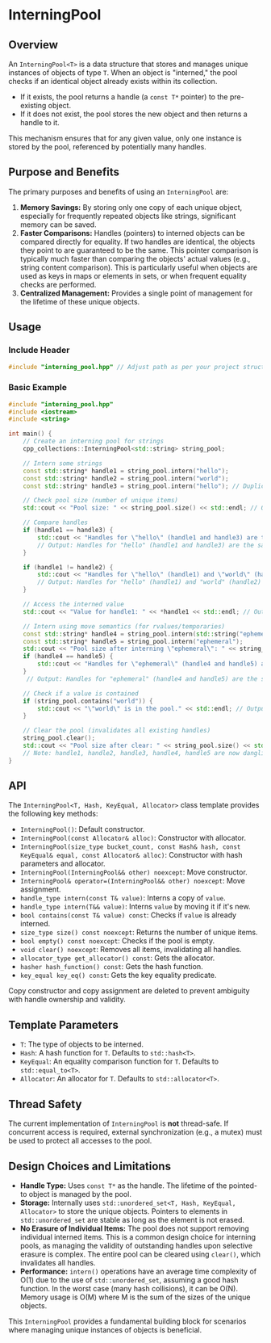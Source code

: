 # InterningPool

## Overview

An `InterningPool<T>` is a data structure that stores and manages unique instances of objects of type `T`. When an object is "interned," the pool checks if an identical object already exists within its collection.
- If it exists, the pool returns a handle (a `const T*` pointer) to the pre-existing object.
- If it does not exist, the pool stores the new object and then returns a handle to it.

This mechanism ensures that for any given value, only one instance is stored by the pool, referenced by potentially many handles.

## Purpose and Benefits

The primary purposes and benefits of using an `InterningPool` are:

1.  **Memory Savings:** By storing only one copy of each unique object, especially for frequently repeated objects like strings, significant memory can be saved.
2.  **Faster Comparisons:** Handles (pointers) to interned objects can be compared directly for equality. If two handles are identical, the objects they point to are guaranteed to be the same. This pointer comparison is typically much faster than comparing the objects' actual values (e.g., string content comparison). This is particularly useful when objects are used as keys in maps or elements in sets, or when frequent equality checks are performed.
3.  **Centralized Management:** Provides a single point of management for the lifetime of these unique objects.

## Usage

### Include Header
```cpp
#include "interning_pool.hpp" // Adjust path as per your project structure
```

### Basic Example

```cpp
#include "interning_pool.hpp"
#include <iostream>
#include <string>

int main() {
    // Create an interning pool for strings
    cpp_collections::InterningPool<std::string> string_pool;

    // Intern some strings
    const std::string* handle1 = string_pool.intern("hello");
    const std::string* handle2 = string_pool.intern("world");
    const std::string* handle3 = string_pool.intern("hello"); // Duplicate

    // Check pool size (number of unique items)
    std::cout << "Pool size: " << string_pool.size() << std::endl; // Output: Pool size: 2

    // Compare handles
    if (handle1 == handle3) {
        std::cout << "Handles for \"hello\" (handle1 and handle3) are the same." << std::endl;
        // Output: Handles for "hello" (handle1 and handle3) are the same.
    }

    if (handle1 != handle2) {
        std::cout << "Handles for \"hello\" (handle1) and \"world\" (handle2) are different." << std::endl;
        // Output: Handles for "hello" (handle1) and "world" (handle2) are different.
    }

    // Access the interned value
    std::cout << "Value for handle1: " << *handle1 << std::endl; // Output: Value for handle1: hello

    // Intern using move semantics (for rvalues/temporaries)
    const std::string* handle4 = string_pool.intern(std::string("ephemeral"));
    const std::string* handle5 = string_pool.intern("ephemeral");
    std::cout << "Pool size after interning \"ephemeral\": " << string_pool.size() << std::endl; // Output: Pool size: 3
    if (handle4 == handle5) {
        std::cout << "Handles for \"ephemeral\" (handle4 and handle5) are the same." << std::endl;
    }
     // Output: Handles for "ephemeral" (handle4 and handle5) are the same.

    // Check if a value is contained
    if (string_pool.contains("world")) {
        std::cout << "\"world\" is in the pool." << std::endl; // Output: "world" is in the pool.
    }

    // Clear the pool (invalidates all existing handles)
    string_pool.clear();
    std::cout << "Pool size after clear: " << string_pool.size() << std::endl; // Output: Pool size after clear: 0
    // Note: handle1, handle2, handle3, handle4, handle5 are now dangling pointers.
}
```

## API

The `InterningPool<T, Hash, KeyEqual, Allocator>` class template provides the following key methods:

-   `InterningPool()`: Default constructor.
-   `InterningPool(const Allocator& alloc)`: Constructor with allocator.
-   `InterningPool(size_type bucket_count, const Hash& hash, const KeyEqual& equal, const Allocator& alloc)`: Constructor with hash parameters and allocator.
-   `InterningPool(InterningPool&& other) noexcept`: Move constructor.
-   `InterningPool& operator=(InterningPool&& other) noexcept`: Move assignment.
-   `handle_type intern(const T& value)`: Interns a copy of `value`.
-   `handle_type intern(T&& value)`: Interns `value` by moving it if it's new.
-   `bool contains(const T& value) const`: Checks if `value` is already interned.
-   `size_type size() const noexcept`: Returns the number of unique items.
-   `bool empty() const noexcept`: Checks if the pool is empty.
-   `void clear() noexcept`: Removes all items, invalidating all handles.
-   `allocator_type get_allocator() const`: Gets the allocator.
-   `hasher hash_function() const`: Gets the hash function.
-   `key_equal key_eq() const`: Gets the key equality predicate.

Copy constructor and copy assignment are deleted to prevent ambiguity with handle ownership and validity.

## Template Parameters

-   `T`: The type of objects to be interned.
-   `Hash`: A hash function for `T`. Defaults to `std::hash<T>`.
-   `KeyEqual`: An equality comparison function for `T`. Defaults to `std::equal_to<T>`.
-   `Allocator`: An allocator for `T`. Defaults to `std::allocator<T>`.

## Thread Safety

The current implementation of `InterningPool` is **not** thread-safe. If concurrent access is required, external synchronization (e.g., a mutex) must be used to protect all accesses to the pool.

## Design Choices and Limitations

-   **Handle Type:** Uses `const T*` as the handle. The lifetime of the pointed-to object is managed by the pool.
-   **Storage:** Internally uses `std::unordered_set<T, Hash, KeyEqual, Allocator>` to store the unique objects. Pointers to elements in `std::unordered_set` are stable as long as the element is not erased.
-   **No Erasure of Individual Items:** The pool does not support removing individual interned items. This is a common design choice for interning pools, as managing the validity of outstanding handles upon selective erasure is complex. The entire pool can be cleared using `clear()`, which invalidates all handles.
-   **Performance:** `intern()` operations have an average time complexity of O(1) due to the use of `std::unordered_set`, assuming a good hash function. In the worst case (many hash collisions), it can be O(N). Memory usage is O(M) where M is the sum of the sizes of the unique objects.

This `InterningPool` provides a fundamental building block for scenarios where managing unique instances of objects is beneficial.

